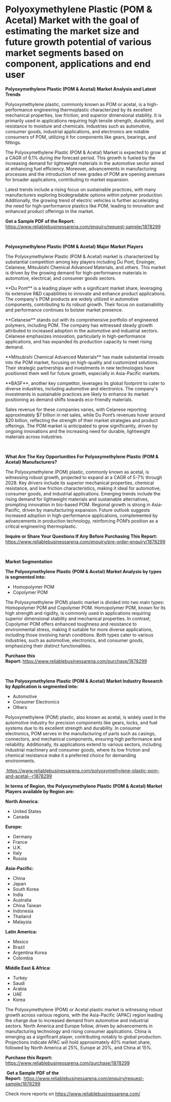 <p><h1>Polyoxymethylene Plastic (POM & Acetal) Market with the goal of estimating the market size and future growth potential of various market segments based on component, applications and end user</h1></p><p><strong>Polyoxymethylene Plastic (POM & Acetal) Market Analysis and Latest Trends</strong></p>
<p><p>Polyoxymethylene plastic, commonly known as POM or acetal, is a high-performance engineering thermoplastic characterized by its excellent mechanical properties, low friction, and superior dimensional stability. It is primarily used in applications requiring high tensile strength, durability, and resistance to moisture and chemicals. Industries such as automotive, consumer goods, industrial applications, and electronics are notable consumers of POM, utilizing it for components like gears, bearings, and fittings.</p><p>The Polyoxymethylene Plastic (POM & Acetal) Market is expected to grow at a CAGR of 6.1% during the forecast period. This growth is fueled by the increasing demand for lightweight materials in the automotive sector aimed at enhancing fuel efficiency. Moreover, advancements in manufacturing processes and the introduction of new grades of POM are opening avenues for broader applications, contributing to market expansion.</p><p>Latest trends include a rising focus on sustainable practices, with many manufacturers exploring biodegradable options within polymer production. Additionally, the growing trend of electric vehicles is further accelerating the need for high-performance plastics like POM, leading to innovation and enhanced product offerings in the market.</p></p>
<p><strong>Get a Sample PDF of the Report:&nbsp;</strong> <a href="https://www.reliablebusinessarena.com/enquiry/request-sample/1878299?utm_campaign=2200&utm_medium=2&utm_source=Github&utm_content=ia&utm_term=03042025&utm_id=polyoxymethylene-plastic-pom-acetal">https://www.reliablebusinessarena.com/enquiry/request-sample/1878299</a></p>
<p>&nbsp;</p>
<p><strong>Polyoxymethylene Plastic (POM & Acetal) Major Market Players</strong></p>
<p><p>The Polyoxymethylene Plastic (POM & Acetal) market is characterized by substantial competition among key players including Du Pont, Ensinger, Celanese, Mitsubishi Chemical Advanced Materials, and others. This market is driven by the growing demand for high-performance materials in automotive, electrical, and consumer goods sectors.</p><p>**Du Pont** is a leading player with a significant market share, leveraging its extensive R&D capabilities to innovate and enhance product applications. The company's POM products are widely utilized in automotive components, contributing to its robust growth. Their focus on sustainability and performance continues to bolster market presence.</p><p>**Celanese** stands out with its comprehensive portfolio of engineered polymers, including POM. The company has witnessed steady growth attributed to increased adoption in the automotive and industrial sectors. Celanese emphasizes innovation, particularly in high-performance applications, and has expanded its production capacity to meet rising demand.</p><p>**Mitsubishi Chemical Advanced Materials** has made substantial inroads into the POM market, focusing on high-quality and customized solutions. Their strategic partnerships and investments in new technologies have positioned them well for future growth, especially in Asia-Pacific markets.</p><p>**BASF**, another key competitor, leverages its global footprint to cater to diverse industries, including automotive and electronics. The company's investments in sustainable practices are likely to enhance its market positioning as demand shifts towards eco-friendly materials.</p><p>Sales revenue for these companies varies, with Celanese reporting approximately $7 billion in net sales, while Du Pont’s revenues hover around $20 billion, reflecting the strength of their market strategies and product offerings. The POM market is anticipated to grow significantly, driven by ongoing innovations and the increasing need for durable, lightweight materials across industries.</p></p>
<p>&nbsp;</p>
<p><strong>What Are The Key Opportunities For Polyoxymethylene Plastic (POM & Acetal) Manufacturers?</strong></p>
<p><p>The Polyoxymethylene (POM) plastic, commonly known as acetal, is witnessing robust growth, projected to expand at a CAGR of 5-7% through 2028. Key drivers include its superior mechanical properties, chemical resistance, and low friction characteristics, making it ideal for automotive, consumer goods, and industrial applications. Emerging trends include the rising demand for lightweight materials and sustainable alternatives, prompting innovation in bio-based POM. Regional growth is strong in Asia-Pacific, driven by manufacturing expansion. Future outlook suggests increased adoption in high-performance applications, complemented by advancements in production technology, reinforcing POM’s position as a critical engineering thermoplastic.</p></p>
<p><strong>Inquire or Share Your Questions If Any Before Purchasing This Report:</strong> <a href="https://www.reliablebusinessarena.com/enquiry/pre-order-enquiry/1878299?utm_campaign=2200&utm_medium=2&utm_source=Github&utm_content=ia&utm_term=03042025&utm_id=polyoxymethylene-plastic-pom-acetal">https://www.reliablebusinessarena.com/enquiry/pre-order-enquiry/1878299</a></p>
<p>&nbsp;</p>
<p><strong>Market Segmentation</strong></p>
<p><strong>The Polyoxymethylene Plastic (POM & Acetal) Market Analysis by types is segmented into:</strong></p>
<p><ul><li>Homopolymer POM</li><li>Copolymer POM</li></ul></p>
<p><p>The Polyoxymethylene (POM) plastic market is divided into two main types: Homopolymer POM and Copolymer POM. Homopolymer POM, known for its high strength and rigidity, is commonly used in applications requiring superior dimensional stability and mechanical properties. In contrast, Copolymer POM offers enhanced toughness and resistance to environmental stress, making it suitable for more diverse applications, including those involving harsh conditions. Both types cater to various industries, such as automotive, electronics, and consumer goods, emphasizing their distinct functionalities.</p></p>
<p><strong>Purchase this Report:&nbsp;</strong><a href="https://www.reliablebusinessarena.com/purchase/1878299?utm_campaign=2200&utm_medium=2&utm_source=Github&utm_content=ia&utm_term=03042025&utm_id=polyoxymethylene-plastic-pom-acetal">https://www.reliablebusinessarena.com/purchase/1878299</a></p>
<p>&nbsp;</p>
<p><strong>The Polyoxymethylene Plastic (POM & Acetal) Market Industry Research by Application is segmented into:</strong></p>
<p><ul><li>Automotive</li><li>Consumer Electronics</li><li>Others</li></ul></p>
<p><p>Polyoxymethylene (POM) plastic, also known as acetal, is widely used in the automotive industry for precision components like gears, locks, and fuel systems due to its excellent strength and durability. In consumer electronics, POM serves in the manufacturing of parts such as casings, connectors, and mechanical components, ensuring high performance and reliability. Additionally, its applications extend to various sectors, including industrial machinery and consumer goods, where its low friction and chemical resistance make it a preferred choice for demanding environments.</p></p>
<p><a href="https://www.reliablebusinessarena.com/polyoxymethylene-plastic-pom-and-acetal--r1878299?utm_campaign=2200&utm_medium=2&utm_source=Github&utm_content=ia&utm_term=03042025&utm_id=polyoxymethylene-plastic-pom-acetal">&nbsp;https://www.reliablebusinessarena.com/polyoxymethylene-plastic-pom-and-acetal--r1878299</a></p>
<p><strong>In terms of Region, the Polyoxymethylene Plastic (POM & Acetal) Market Players available by Region are:</strong></p>
<p>
    <p> <strong> North America: </strong>
        <ul>
            <li>United States</li>
            <li>Canada</li>
        </ul>
        </p> 
    <p> <strong> Europe: </strong>
        <ul>
            <li>Germany</li>
            <li>France</li>
            <li>U.K.</li>
            <li>Italy</li>
            <li>Russia</li>
        </ul>
        </p> 
    <p> <strong> Asia-Pacific: </strong>
        <ul>
            <li>China</li>
            <li>Japan</li>
            <li>South Korea</li>
            <li>India</li>
            <li>Australia</li>
            <li>China Taiwan</li>
            <li>Indonesia</li>
            <li>Thailand</li>
            <li>Malaysia</li>
        </ul>
        </p> 
    <p> <strong> Latin America: </strong>
        <ul>
            <li>Mexico</li>
            <li>Brazil</li>
            <li>Argentina Korea</li>
            <li>Colombia</li>
        </ul>
        </p> 
    <p> <strong> Middle East & Africa: </strong>
        <ul>
            <li>Turkey</li>
            <li>Saudi</li>
            <li>Arabia</li>
            <li>UAE</li>
            <li>Korea</li>
        </ul>
    </p>
    </p>
<p><p>The Polyoxymethylene (POM) or Acetal plastic market is witnessing robust growth across various regions, with the Asia-Pacific (APAC) region leading the charge due to increased demand from automotive and industrial sectors. North America and Europe follow, driven by advancements in manufacturing technology and rising consumer applications. China is emerging as a significant player, contributing notably to global production. Projections indicate APAC will hold approximately 40% market share, followed by North America at 25%, Europe at 20%, and China at 15%.</p></p>
<p><strong>Purchase this Report: </strong><a href="https://www.reliablebusinessarena.com/purchase/1878299?utm_campaign=2200&utm_medium=2&utm_source=Github&utm_content=ia&utm_term=03042025&utm_id=polyoxymethylene-plastic-pom-acetal">https://www.reliablebusinessarena.com/purchase/1878299</a></p>
<p>&nbsp;<strong>Get a Sample PDF of the Report:&nbsp;&nbsp;</strong><a href="https://www.reliablebusinessarena.com/enquiry/request-sample/1878299?utm_campaign=2200&utm_medium=2&utm_source=Github&utm_content=ia&utm_term=03042025&utm_id=polyoxymethylene-plastic-pom-acetal">https://www.reliablebusinessarena.com/enquiry/request-sample/1878299</a></p>
<p><strong></strong></p>
<p>Check more reports on <a href="https://www.reliablebusinessarena.com/?utm_campaign=2200&utm_medium=2&utm_source=Github&utm_content=ia&utm_term=03042025&utm_id=polyoxymethylene-plastic-pom-acetal">https://www.reliablebusinessarena.com/</a></p>